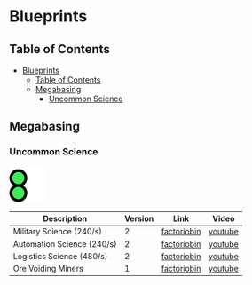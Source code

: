 # Blueprints

## Table of Contents
- [Blueprints](#blueprints)
  - [Table of Contents](#table-of-contents)
  - [Megabasing](#megabasing)
    - [Uncommon Science](#uncommon-science)


## Megabasing
### Uncommon Science
![alt text](../icons/quality-uncommon.png)

| Description                | Version | Link                                               | Video                                   |
| -------------------------- | ------- | -------------------------------------------------- | --------------------------------------- |
| Military Science (240/s)   | 2       | [factoriobin](https://factoriobin.com/post/z6tbrf) | [youtube](https://youtu.be/uKT3MZw8agg) |
| Automation Science (240/s) | 2       | [factoriobin](https://factoriobin.com/post/2szm4a) | [youtube](https://youtu.be/dEM4GHz7N8E) |
| Logistics Science (480/s)  | 2       | [factoriobin](https://factoriobin.com/post/sujyge) | [youtube](https://youtu.be/Qnk71RHKV0s) |
| Ore Voiding Miners         | 1       | [factoriobin](https://factoriobin.com/post/axykef) | [youtube](https://youtu.be/SccsA0Dr54k) |